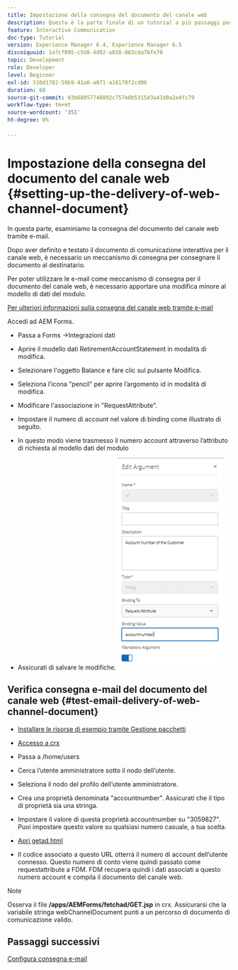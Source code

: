```yaml
---
title: Impostazione della consegna del documento del canale web
description: Questa è la parte finale di un tutorial a più passaggi per creare il tuo primo documento di comunicazione interattiva. In questa parte, esaminiamo la consegna del documento del canale web tramite e-mail.
feature: Interactive Communication
doc-type: Tutorial
version: Experience Manager 6.4, Experience Manager 6.5
discoiquuid: 1a7cf095-c5d8-4d92-a018-883cda76fe70
topic: Development
role: Developer
level: Beginner
exl-id: 510d1782-59b9-41a6-a071-a16170f2cd06
duration: 68
source-git-commit: 03b68057748892c757e0b5315d3a41d0a2e4fc79
workflow-type: tm+mt
source-wordcount: '351'
ht-degree: 0%

---
```


# Impostazione della consegna del documento del canale web {#setting-up-the-delivery-of-web-channel-document}


In questa parte, esaminiamo la consegna del documento del canale web tramite e-mail.

Dopo aver definito e testato il documento di comunicazione interattiva per il canale web, è necessario un meccanismo di consegna per consegnare il documento al destinatario.

Per poter utilizzare le e-mail come meccanismo di consegna per il documento del canale web, è necessario apportare una modifica minore al modello di dati del modulo.

[Per ulteriori informazioni sulla consegna del canale web tramite e-mail](/help/forms/interactive-communications/delivery-of-web-channel-document-tutorial-use.md)

Accedi ad AEM Forms.

* Passa a Forms ->Integrazioni dati

* Aprire il modello dati RetirementAccountStatement in modalità di modifica.

* Selezionare l&#39;oggetto Balance e fare clic sul pulsante Modifica.

* Seleziona l’icona &quot;pencil&quot; per aprire l’argomento id in modalità di modifica.

* Modificare l&#39;associazione in &quot;RequestAttribute&quot;.

* Impostare il numero di account nel valore di binding come illustrato di seguito.

* In questo modo viene trasmesso il numero account attraverso l’attributo di richiesta al modello dati del modulo

* Assicurati di salvare le modifiche.
  ![fdm](assets/requestattribute.gif)

## Verifica consegna e-mail del documento del canale web {#test-email-delivery-of-web-channel-document}

* [Installare le risorse di esempio tramite Gestione pacchetti](assets/webchanneldelivery.zip)
* [Accesso a crx](http://localhost:4502/crx/de/index.jsp#)

* Passa a /home/users

* Cerca l’utente amministratore sotto il nodo dell’utente.

* Seleziona il nodo del profilo dell’utente amministratore.

* Crea una proprietà denominata &quot;accountnumber&quot;. Assicurati che il tipo di proprietà sia una stringa.

* Impostare il valore di questa proprietà accountnumber su &quot;3059827&quot;. Puoi impostare questo valore su qualsiasi numero casuale, a tua scelta.

* [Apri getad.html](http://localhost:4502/content/getad.html)

* Il codice associato a questo URL otterrà il numero di account dell’utente connesso. Questo numero di conto viene quindi passato come requestattribute a FDM. FDM recupera quindi i dati associati a questo numero account e compila il documento del canale web.

>[!NOTE]
>
>Osserva il file **/apps/AEMForms/fetchad/GET.jsp** in crx. Assicurarsi che la variabile stringa webChannelDocument punti a un percorso di documento di comunicazione valido.

## Passaggi successivi

[Configura consegna e-mail](../interactive-communications/delivery-of-web-channel-document-tutorial-use.md)